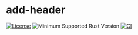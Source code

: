 # add-header

[![License](https://img.shields.io/badge/license-MPL2.0-blue.svg)](https://www.mozilla.org/en-US/MPL/2.0/)
![Minimum Supported Rust Version](https://img.shields.io/badge/rustc-1.65-red)
[![CI](https://github.com/ameknite/add-header/workflows/CI/badge.svg)](https://github.com/ameknite/add-header/actions)
